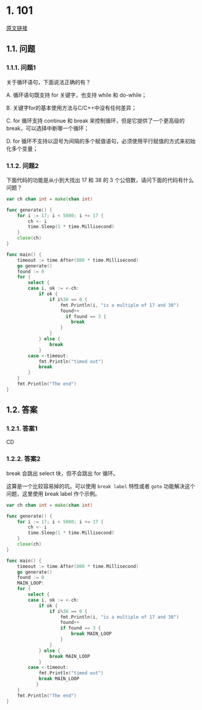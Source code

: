 # 1. 101

[原文链接](https://www.topgoer.cn/docs/gomianshiti/mian101)

## 1.1. 问题

### 1.1.1. 问题1

关于循环语句，下面说法正确的有？

A. 循环语句既支持 for 关键字，也支持 while 和 do-while；

B. 关键字for的基本使用方法与C/C++中没有任何差异；

C. for 循环支持 continue 和 break 来控制循环，但是它提供了一个更高级的 break，可以选择中断哪一个循环；

D. for 循环不支持以逗号为间隔的多个赋值语句，必须使用平行赋值的方式来初始化多个变量；

### 1.1.2. 问题2

下面代码的功能是从小到大找出 17 和 38 的 3 个公倍数，请问下面的代码有什么问题？

```go
var ch chan int = make(chan int)

func generate() {
    for i := 17; i < 5000; i += 17 {
        ch <- i
        time.Sleep(1 * time.Millisecond)
    }
    close(ch)
}

func main() {
    timeout := time.After(800 * time.Millisecond)
    go generate()
    found := 0
    for {
        select {
        case i, ok := <-ch:
            if ok {
                if i%38 == 0 {
                    fmt.Println(i, "is a multiple of 17 and 38")
                    found++
                      if found == 3 {
                        break
                    }
                }
            } else {
                break
            }
        case <-timeout:
            fmt.Println("timed out")
            break
        }
    }
    fmt.Println("The end")
}
```


## 1.2. 答案

### 1.2.1. 答案1

CD

### 1.2.2. 答案2

break 会跳出 select 块，但不会跳出 for 循环。

这算是一个比较容易掉的坑。可以使用 `break label` 特性或者 `goto` 功能解决这个问题，这里使用 break label 作个示例。

```go
var ch chan int = make(chan int)

func generate() {
    for i := 17; i < 5000; i += 17 {
        ch <- i
        time.Sleep(1 * time.Millisecond)
    }
    close(ch)
}

func main() {
    timeout := time.After(800 * time.Millisecond)
    go generate()
    found := 0
    MAIN_LOOP:
    for {
        select {
        case i, ok := <-ch:
            if ok {
                if i%38 == 0 {
                    fmt.Println(i, "is a multiple of 17 and 38")
                    found++
                    if found == 3 {
                        break MAIN_LOOP
                    }
                }
            } else {
                break MAIN_LOOP
            }
        case <-timeout:
            fmt.Println("timed out")
            break MAIN_LOOP
           }
    }
    fmt.Println("The end")
}
```